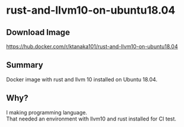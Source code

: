 # rust-and-llvm10-on-ubuntu18.04

## Download Image

<https://hub.docker.com/r/ktanaka101/rust-and-llvm10-on-ubuntu18.04>

## Summary

Docker image with rust and llvm 10 installed on Ubuntu 18.04.

## Why?

I making programming language.  
That needed an environment with llvm10 and rust installed for CI test.

